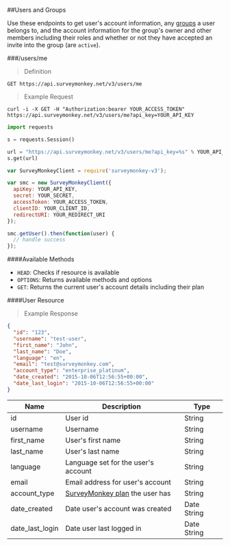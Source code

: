 ##Users and Groups

Use these endpoints to get user's account information, any [groups](http://help.surveymonkey.com/articles/en_US/kb/Groups) a user belongs to, and the account information for the group's owner and other members including their roles and whether or not they have accepted an invite into the group (are `active`). 

###/users/me

>Definition

```
GET https://api.surveymonkey.net/v3/users/me
```

>Example Request

```shell
curl -i -X GET -H "Authorization:bearer YOUR_ACCESS_TOKEN" https://api.surveymonkey.net/v3/users/me?api_key=YOUR_API_KEY
```

```python
import requests

s = requests.Session()

url = "https://api.surveymonkey.net/v3/users/me?api_key=%s" % YOUR_API_KEY
s.get(url)
```

```js
var SurveyMonkeyClient = require('surveymonkey-v3');

var smc = new SurveyMonkeyClient({
  apiKey: YOUR_API_KEY,
  secret: YOUR_SECRET,
  accessToken: YOUR_ACCESS_TOKEN,
  clientID: YOUR_CLIENT_ID,
  redirectURI: YOUR_REDIRECT_URI
});

smc.getUser().then(function(user) {
  // handle success
});
```

####Available Methods

 * `HEAD`: Checks if resource is available
 * `OPTIONS`: Returns available methods and options
 * `GET`: Returns the current user's account details including their plan

####User Resource

>Example Response

```json
{
  "id": "123",
  "username": "test-user",
  "first_name": "John",
  "last_name": "Doe",
  "language": "en",
  "email": "test@surveymonkey.com",
  "account_type": "enterprise_platinum",
  "date_created": "2015-10-06T12:56:55+00:00",
  "date_last_login": "2015-10-06T12:56:55+00:00"
}
```

Name | Description | Type
------ | ------- | -------
id | User id | String
username | Username | String
first_name | User's first name | String
last_name | User's last name | String
language | Language set for the user's account | String
email | Email address for user's account | String
account_type | [SurveyMonkey plan](https://www.surveymonkey.com/pricing/?ut_source=dev_portal&amp;ut_source2=docs) the user has | String
date_created | Date user's account was created | Date String
date_last_login | Date user last logged in | Date String